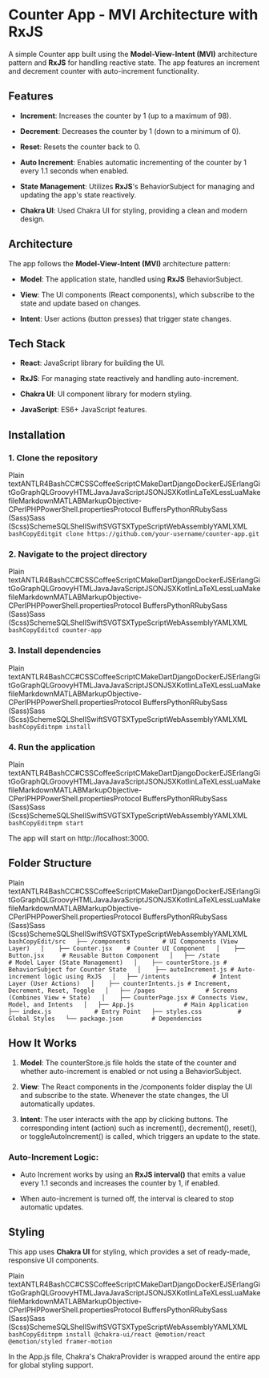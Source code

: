 **Counter App - MVI Architecture with RxJS**
============================================

A simple Counter app built using the **Model-View-Intent (MVI)** architecture pattern and **RxJS** for handling reactive state. The app features an increment and decrement counter with auto-increment functionality.

**Features**
------------

*   **Increment**: Increases the counter by 1 (up to a maximum of 98).
    
*   **Decrement**: Decreases the counter by 1 (down to a minimum of 0).
    
*   **Reset**: Resets the counter back to 0.
    
*   **Auto Increment**: Enables automatic incrementing of the counter by 1 every 1.1 seconds when enabled.
    
*   **State Management**: Utilizes **RxJS**'s BehaviorSubject for managing and updating the app's state reactively.
    
*   **Chakra UI**: Used Chakra UI for styling, providing a clean and modern design.
    

**Architecture**
----------------

The app follows the **Model-View-Intent (MVI)** architecture pattern:

*   **Model**: The application state, handled using **RxJS** BehaviorSubject.
    
*   **View**: The UI components (React components), which subscribe to the state and update based on changes.
    
*   **Intent**: User actions (button presses) that trigger state changes.
    

**Tech Stack**
--------------

*   **React**: JavaScript library for building the UI.
    
*   **RxJS**: For managing state reactively and handling auto-increment.
    
*   **Chakra UI**: UI component library for modern styling.
    
*   **JavaScript**: ES6+ JavaScript features.
    

**Installation**
----------------

### 1\. Clone the repository

Plain textANTLR4BashCC#CSSCoffeeScriptCMakeDartDjangoDockerEJSErlangGitGoGraphQLGroovyHTMLJavaJavaScriptJSONJSXKotlinLaTeXLessLuaMakefileMarkdownMATLABMarkupObjective-CPerlPHPPowerShell.propertiesProtocol BuffersPythonRRubySass (Sass)Sass (Scss)SchemeSQLShellSwiftSVGTSXTypeScriptWebAssemblyYAMLXML`   bashCopyEditgit clone https://github.com/your-username/counter-app.git   `

### 2\. Navigate to the project directory

Plain textANTLR4BashCC#CSSCoffeeScriptCMakeDartDjangoDockerEJSErlangGitGoGraphQLGroovyHTMLJavaJavaScriptJSONJSXKotlinLaTeXLessLuaMakefileMarkdownMATLABMarkupObjective-CPerlPHPPowerShell.propertiesProtocol BuffersPythonRRubySass (Sass)Sass (Scss)SchemeSQLShellSwiftSVGTSXTypeScriptWebAssemblyYAMLXML`   bashCopyEditcd counter-app   `

### 3\. Install dependencies

Plain textANTLR4BashCC#CSSCoffeeScriptCMakeDartDjangoDockerEJSErlangGitGoGraphQLGroovyHTMLJavaJavaScriptJSONJSXKotlinLaTeXLessLuaMakefileMarkdownMATLABMarkupObjective-CPerlPHPPowerShell.propertiesProtocol BuffersPythonRRubySass (Sass)Sass (Scss)SchemeSQLShellSwiftSVGTSXTypeScriptWebAssemblyYAMLXML`   bashCopyEditnpm install   `

### 4\. Run the application

Plain textANTLR4BashCC#CSSCoffeeScriptCMakeDartDjangoDockerEJSErlangGitGoGraphQLGroovyHTMLJavaJavaScriptJSONJSXKotlinLaTeXLessLuaMakefileMarkdownMATLABMarkupObjective-CPerlPHPPowerShell.propertiesProtocol BuffersPythonRRubySass (Sass)Sass (Scss)SchemeSQLShellSwiftSVGTSXTypeScriptWebAssemblyYAMLXML`   bashCopyEditnpm start   `

The app will start on http://localhost:3000.

**Folder Structure**
--------------------

Plain textANTLR4BashCC#CSSCoffeeScriptCMakeDartDjangoDockerEJSErlangGitGoGraphQLGroovyHTMLJavaJavaScriptJSONJSXKotlinLaTeXLessLuaMakefileMarkdownMATLABMarkupObjective-CPerlPHPPowerShell.propertiesProtocol BuffersPythonRRubySass (Sass)Sass (Scss)SchemeSQLShellSwiftSVGTSXTypeScriptWebAssemblyYAMLXML`   bashCopyEdit/src   ├── /components         # UI Components (View Layer)   │    ├── Counter.jsx    # Counter UI Component   │    ├── Button.jsx     # Reusable Button Component   │   ├── /state              # Model Layer (State Management)   │    ├── counterStore.js # BehaviorSubject for Counter State   │    ├── autoIncrement.js # Auto-increment logic using RxJS   │   ├── /intents            # Intent Layer (User Actions)   │    ├── counterIntents.js # Increment, Decrement, Reset, Toggle   │   ├── /pages              # Screens (Combines View + State)   │    ├── CounterPage.jsx # Connects View, Model, and Intents   │   ├── App.js              # Main Application   ├── index.js            # Entry Point   ├── styles.css          # Global Styles   └── package.json        # Dependencies   `

**How It Works**
----------------

1.  **Model**: The counterStore.js file holds the state of the counter and whether auto-increment is enabled or not using a BehaviorSubject.
    
2.  **View**: The React components in the /components folder display the UI and subscribe to the state. Whenever the state changes, the UI automatically updates.
    
3.  **Intent**: The user interacts with the app by clicking buttons. The corresponding intent (action) such as increment(), decrement(), reset(), or toggleAutoIncrement() is called, which triggers an update to the state.
    

### Auto-Increment Logic:

*   Auto Increment works by using an **RxJS interval()** that emits a value every 1.1 seconds and increases the counter by 1, if enabled.
    
*   When auto-increment is turned off, the interval is cleared to stop automatic updates.
    

**Styling**
-----------

This app uses **Chakra UI** for styling, which provides a set of ready-made, responsive UI components.

Plain textANTLR4BashCC#CSSCoffeeScriptCMakeDartDjangoDockerEJSErlangGitGoGraphQLGroovyHTMLJavaJavaScriptJSONJSXKotlinLaTeXLessLuaMakefileMarkdownMATLABMarkupObjective-CPerlPHPPowerShell.propertiesProtocol BuffersPythonRRubySass (Sass)Sass (Scss)SchemeSQLShellSwiftSVGTSXTypeScriptWebAssemblyYAMLXML`   bashCopyEditnpm install @chakra-ui/react @emotion/react @emotion/styled framer-motion   `

In the App.js file, Chakra's ChakraProvider is wrapped around the entire app for global styling support.
